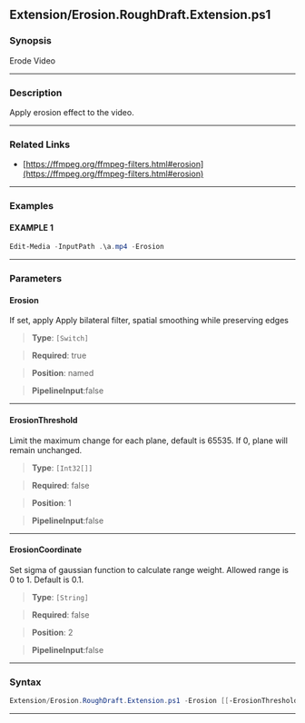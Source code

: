 
Extension/Erosion.RoughDraft.Extension.ps1
------------------------------------------
### Synopsis
Erode Video

---
### Description

Apply erosion effect to the video.

---
### Related Links
* [https://ffmpeg.org/ffmpeg-filters.html#erosion](https://ffmpeg.org/ffmpeg-filters.html#erosion)



---
### Examples
#### EXAMPLE 1
```PowerShell
Edit-Media -InputPath .\a.mp4 -Erosion
```

---
### Parameters
#### **Erosion**

If set, apply Apply bilateral filter, spatial smoothing while preserving edges



> **Type**: ```[Switch]```

> **Required**: true

> **Position**: named

> **PipelineInput**:false



---
#### **ErosionThreshold**

Limit the maximum change for each plane, default is 65535. If 0, plane will remain unchanged.



> **Type**: ```[Int32[]]```

> **Required**: false

> **Position**: 1

> **PipelineInput**:false



---
#### **ErosionCoordinate**

Set sigma of gaussian function to calculate range weight. Allowed range is 0 to 1. Default is 0.1.



> **Type**: ```[String]```

> **Required**: false

> **Position**: 2

> **PipelineInput**:false



---
### Syntax
```PowerShell
Extension/Erosion.RoughDraft.Extension.ps1 -Erosion [[-ErosionThreshold] <Int32[]>] [[-ErosionCoordinate] <String>] [<CommonParameters>]
```
---




